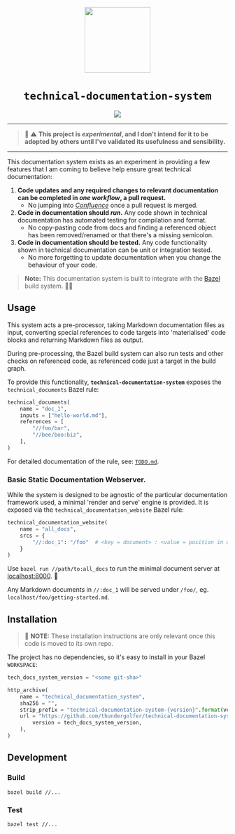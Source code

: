 <p align="center">
  <img src="https://user-images.githubusercontent.com/12058921/85215787-98fc8480-b3c0-11ea-8d11-3f5eab64144b.png" height="150px"/>
</p>

<h1 align="center"><code>technical-documentation-system</code></h1>
<p align="center">
    <a href="https://github.com/thundergolfer/technical-documentation-system/actions/">
        <img src="https://github.com/thundergolfer/technical-documentation-system/workflows/CI/badge.svg">
    </a>
</p>

---

> 👋 ⚠️ **This project is *experimental*, and I don't intend for it to be adopted by others until I've validated its usefulness and sensibility.** 

---

This documentation system exists as an experiment in providing a few features that I am coming to believe help ensure great technical documentation:

1. **Code updates and any required changes to relevant documentation can be completed in _one workflow_, a pull request.** 
    * No jumping into [_Confluence_](https://www.atlassian.com/software/confluence) once a pull request is merged.
2. **Code in documentation should _run_.** Any code shown in technical documentation has automated testing for compilation and format.
    * No copy-pasting code from docs and finding a referenced object has been removed/renamed or that there's a missing semicolon. 
3. **Code in documentation should be tested.** Any code functionality shown in technical documentation can be unit or integration tested.
    * No more forgetting to update documentation when you change the behaviour of your code.
    
> **Note:** This documentation system is built to integrate with the [Bazel](https://bazel.build/) build system. 💚🌿 
    
## Usage

This system acts a pre-processor, taking Markdown documentation files as input, converting special references to code targets into 
'materialised' code blocks and returning Markdown files as output.

During pre-processing, the Bazel build system can also run tests and other checks on referenced code, as referenced code just a 
target in the build graph.

To provide this functionality, **`technical-documentation-system`** exposes the `technical_documents` Bazel rule:

```python
technical_documents(
    name = "doc_1",
    inputs = ["hello-world.md"],
    references = [
        "//foo/bar",
        "//bee/boo:biz",
    ],
)
```

For detailed documentation of the rule, see: [`TODO.md`]().

### Basic Static Documentation Webserver.

While the system is designed to be agnostic of the particular documentation framework used, a minimal 'render and serve' engine
is provided. It is exposed via the `technical_documentation_website` Bazel rule:

```python
technical_documentation_website(
    name = "all_docs",
    srcs = {
        "//:doc_1": "/foo"  # <key = document> : <value = position in website's doc-tree>
    }
)
```

Use `bazel run //path/to:all_docs` to run the minimal document server at [localhost:8000](http://localhost:8000/). 🚀

Any Markdown documents in `//:doc_1` will be served under `/foo/`, eg. `localhost/foo/getting-started.md`. 

## Installation

> 👋 **NOTE:** These installation instructions are only relevant once this code is moved to its own repo.

The project has no dependencies, so it's easy to install in your Bazel `WORKSPACE`:

```python
tech_docs_system_version = "<some git-sha>"

http_archive(
    name = "technical_documentation_system",
    sha256 = "",
    strip_prefix = "technical-documentation-system-{version}".format(version = tech_docs_system_version),
    url = "https://github.com/thundergolfer/technical-documentation-system/archive/{version}.tar.gz".format(
        version = tech_docs_system_version,
    ),
)
```

## Development

### Build

`bazel build //...`

### Test

`bazel test //...`

